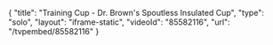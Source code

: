 {
    "title": "Training Cup - Dr. Brown's Spoutless Insulated Cup",
    "type": "solo",
    "layout": "iframe-static",
    "videoId": "85582116",
    "url": "\/tvpembed\/85582116"
}